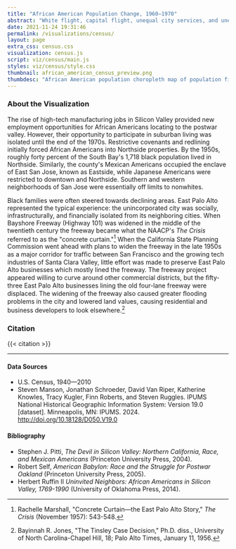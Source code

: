 ```yaml
---
title: "African American Population Change, 1960—1970"
abstract: "White flight, capital flight, unequal city services, and unequal access to the housing market isolated African American families to Northside, East San Jose, downtown Palo Alto, Barron Park, East Palo Alto, and Sunnyhills."
date: 2021-11-24 19:31:46
permalink: /visualizations/census/
layout: page
extra_css: census.css
visualization: census.js
script: viz/census/main.js
styles: viz/census/style.css
thumbnail: african_american_census_preview.png
thumbdesc: "African American population choropleth map of population figures."
---
```


 <link rel="stylesheet" href="https://unpkg.com/leaflet@1.9.4/dist/leaflet.css" integrity="sha256-p4NxAoJBhIIN+hmNHrzRCf9tD/miZyoHS5obTRR9BMY=" crossorigin="" />
<script src="https://unpkg.com/leaflet@1.9.4/dist/leaflet.js" integrity="sha256-20nQCchB9co0qIjJZRGuk2/Z9VM+kNiyxNV1lvTlZBo=" crossorigin=""></script>

<div id="map"></div>

  <div id="content" class="container mx-auto px-4 sm:px-6 md:px-10 lg:px-24 pt-10">

### About the Visualization
  
The rise of high-tech manufacturing jobs in Silicon Valley provided new employment opportunities for African Americans locating to the postwar valley. However, their opportunity to participate in suburban living was isolated until the end of the 1970s. Restrictive covenants and redlining initially forced African Americans into Northside properties. By the 1950s, roughly forty percent of the South Bay's 1,718 black population lived in Northside. Similarly, the county's Mexican Americans occupied the enclave of East San Jose, known as Eastside, while Japanese Americans were restricted to downtown and Northside. Southern and western neighborhoods of San Jose were essentially off limits to nonwhites.
  
Black families were often steered towards declining areas. East Palo Alto represented the typical experience: the unincorporated city was socially, infrastructurally, and financially isolated from its neighboring cities. When Bayshore Freeway (Highway 101) was widened in the middle of the twentieth century the freeway became what the NAACP's *The Crisis* referred to as the "concrete curtain."[^1] When the California State Planning Commission went ahead with plans to widen the freeway in the late 1950s as a major corridor for trafﬁc between San Francisco and the growing tech industries of Santa Clara Valley, little effort was made to preserve East Palo Alto businesses which mostly lined the freeway. The freeway project appeared willing to curve around other commercial districts, but the ﬁfty-three East Palo Alto businesses lining the old four-lane freeway were displaced. The widening of the freeway also caused greater ﬂooding problems in the city and lowered land values, causing residential and business developers to look elsewhere.[^2]
  
[^1]: Rachelle Marshall, "Concrete Curtain—the East Palo Alto Story," *The Crisis* (November 1957): 543-548.

[^2]: Bayinnah R. Jones, "The Tinsley Case Decision," Ph.D. diss., University of North Carolina-Chapel Hill, 18; Palo Alto Times, January 11, 1956.

### Citation
  
{{< citation >}}
  
  <hr>
    
  #### Data Sources

- U.S. Census, 1940&#8212;2010
- Steven Manson, Jonathan Schroeder, David Van Riper, Katherine Knowles, Tracy Kugler, Finn Roberts, and Steven Ruggles. IPUMS National Historical Geographic Information System: Version 19.0 [dataset]. Minneapolis, MN: IPUMS. 2024. <http://doi.org/10.18128/D050.V19.0>
  
 #### Bibliography

- Stephen J. Pitti, *The Devil in Silicon Valley: Northern California, Race, and Mexican Americans* (Princeton University Press, 2004).
- Robert Self, *American Babylon: Race and the Struggle for Postwar Oakland* (Princeton University Press, 2005).
- Herbert Ruffin II *Uninvited Neighbors: African Americans in Silicon Valley, 1769-1990* (University of Oklahoma Press, 2014).